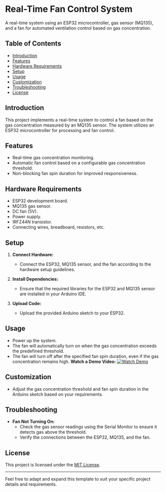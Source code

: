 # Real-Time Fan Control System

A real-time system using an ESP32 microcontroller, gas sensor (MQ135), and a fan for automated ventilation control based on gas concentration.

## Table of Contents

- [Introduction](#introduction)
- [Features](#features)
- [Hardware Requirements](#hardware-requirements)
- [Setup](#setup)
- [Usage](#usage)
- [Customization](#customization)
- [Troubleshooting](#troubleshooting)
- [License](#license)

## Introduction

This project implements a real-time system to control a fan based on the gas concentration measured by an MQ135 sensor. The system utilizes an ESP32 microcontroller for processing and fan control.

## Features

- Real-time gas concentration monitoring.
- Automatic fan control based on a configurable gas concentration threshold.
- Non-blocking fan spin duration for improved responsiveness.

## Hardware Requirements

- ESP32 development board.
- MQ135 gas sensor.
- DC fan (5V).
- Power supply.
- IRFZ44N transistor.
- Connecting wires, breadboard, resistors, etc.

## Setup

1. **Connect Hardware:**
   - Connect the ESP32, MQ135 sensor, and the fan according to the hardware setup guidelines.

2. **Install Dependencies:**
   - Ensure that the required libraries for the ESP32 and MQ135 sensor are installed in your Arduino IDE.

3. **Upload Code:**
   - Upload the provided Arduino sketch to your ESP32.

## Usage

- Power up the system.
- The fan will automatically turn on when the gas concentration exceeds the predefined threshold.
- The fan will turn off after the specified fan spin duration, even if the gas concentration remains high.
**Watch a Demo Video:** [![Watch Demo](link_to_thumbnail_image)](https://www.youtube.com/shorts/qn2XoabOsRc)
## Customization

- Adjust the gas concentration threshold and fan spin duration in the Arduino sketch based on your requirements.

## Troubleshooting

- **Fan Not Turning On:**
  - Check the gas sensor readings using the Serial Monitor to ensure it detects gas above the threshold.
  - Verify the connections between the ESP32, MQ135, and the fan.


## License

This project is licensed under the [MIT License](LICENSE).

---

Feel free to adapt and expand this template to suit your specific project details and requirements.
